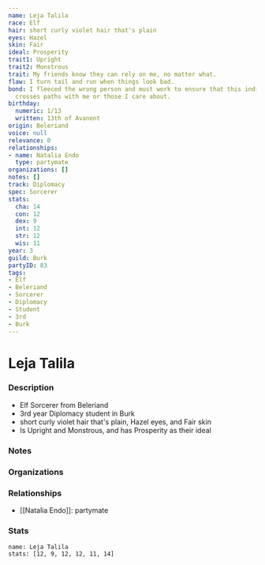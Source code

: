 ```yaml
---
name: Leja Talila
race: Elf
hair: short curly violet hair that's plain
eyes: Hazel
skin: Fair
ideal: Prosperity
trait1: Upright
trait2: Monstrous
trait: My friends know they can rely on me, no matter what.
flaw: I turn tail and run when things look bad.
bond: I fleeced the wrong person and must work to ensure that this individual never
  crosses paths with me or those I care about.
birthday:
  numeric: 1/13
  written: 13th of Avanent
origin: Beleriand
voice: null
relevance: 0
relationships:
- name: Natalia Endo
  type: partymate
organizations: []
notes: []
track: Diplomacy
spec: Sorcerer
stats:
  cha: 14
  con: 12
  dex: 9
  int: 12
  str: 12
  wis: 11
year: 3
guild: Burk
partyID: 83
tags:
- Elf
- Beleriand
- Sorcerer
- Diplomacy
- Student
- 3rd
- Burk
---
```

# Leja Talila
### Description
- Elf Sorcerer from Beleriand
- 3rd year Diplomacy student in Burk
- short curly violet hair that's plain, Hazel eyes, and Fair skin
- Is Upright and Monstrous, and has Prosperity as their ideal

### Notes

### Organizations

### Relationships
- [[Natalia Endo]]: partymate

### Stats
```statblock
name: Leja Talila
stats: [12, 9, 12, 12, 11, 14]
```